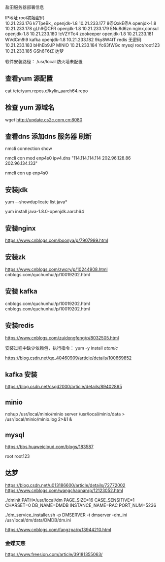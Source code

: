 盐田服务器部署信息

IP地址		root初始密码	
10.21.233.176		k7TpeBk_	openjdk-1.8
10.21.233.177		8@QxkE@A	openjdk-1.8
10.21.233.178		gLh9@CFR	openjdk-1.8
10.21.233.179		ENu8d6zn	nginx,consul openjdk-1.8
10.21.233.180		!cVZYTc4	zookeeper openjdk-1.8
10.21.233.181		WVdCm!h9	kafka openjdk-1.8
10.21.233.182		9ky8W4tT	redis 无密码
10.21.233.183		bHhEb9JP	MINIO 
10.21.233.184		Yc63fWGc	mysql root/root123
10.21.233.185		GSh6F6tZ	达梦

软件安装路径： /usr/local  防火墙未配置
			
## 查看yum 源配置

cat /etc/yum.repos.d/kylin_aarch64.repo

## 检查 yum 源域名

wget http://update.cs2c.com.cn:8080

## 查看dns 添加dns 服务器 刷新

  nmcli connection show
  
  nmcli con mod enp4s0 ipv4.dns "114.114.114.114 202.96.128.86 202.96.134.133"
  
  nmcli con up enp4s0
  
## 安装jdk

  yum --showduplicate list java*
  
  yum install java-1.8.0-openjdk.aarch64
  
## 安装nginx

https://www.cnblogs.com/boonya/p/7907999.html

## 安装zk

https://www.cnblogs.com/zwcry/p/10244908.html
cnblogs.com/quchunhui/p/10019202.html

## 安装 kafka

cnblogs.com/quchunhui/p/10019202.html
cnblogs.com/quchunhui/p/10019202.html

## 安装redis

https://www.cnblogs.com/zuidongfeng/p/8032505.html

安装过程中缺少依赖包，执行指令：
yum -y install *atomic*

https://blog.csdn.net/qq_40460909/article/details/100669852


## kafka 安装
https://blog.csdn.net/csgd2000/article/details/89402895

## minio 
nohup /usr/local/minio/minio server /usr/local/minio/data > /usr/local/minio/minio.log 2>&1 &


## mysql
https://bbs.huaweicloud.com/blogs/183587

root root123


## 达梦 
https://blog.csdn.net/u013186600/article/details/72772002
https://www.cnblogs.com/wangchaonan/p/12123052.html

./dminit PATH=/usr/local/dm PAGE_SIZE=16 CASE_SENSITIVE=1 CHARSET=0 DB_NAME=DMDB INSTANCE_NAME=RAC PORT_NUM=5236

./dm_service_installer.sh -p DMSERVER  -t dmserver -dm_ini  /usr/local/dm/data/DMDB/dm.ini

https://www.cnblogs.com/fangzpa/p/13944210.html


### 金蝶天燕

https://www.freesion.com/article/39181355063/
